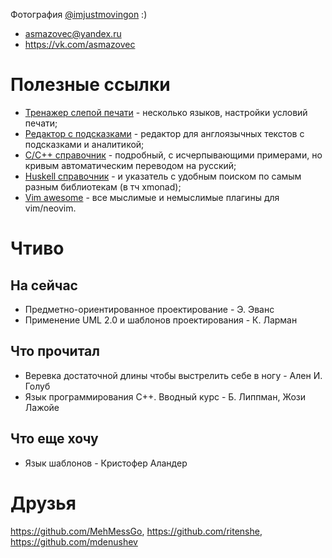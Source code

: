 Фотография [@imjustmovingon](https://vk.com/imjustmovingon) :)

- asmazovec@yandex.ru
- https://vk.com/asmazovec

# Полезные ссылки

- [Тренажер слепой печати](https://www.keybr.com/) - несколько языков, настройки условий печати;
- [Редактор с подсказками](https://app.linguix.com/documents/my) - редактор для англоязычных текстов с подсказками и аналитикой;
- [C/С++ справочник](https://ru.cppreference.com/w/) - подробный, с исчерпывающими примерами, но кривым автоматическим переводом на русский;
- [Huskell справочник](http://hackage.haskell.org/) - и указатель с удобным поиском по самым разным библиотекам (в тч xmonad);
- [Vim awesome](https://vimawesome.com/) - все мыслимые и немыслимые плагины для vim/neovim.


# Чтиво

## На сейчас

- Предметно-ориентированное проектирование - Э. Эванс
- Применение UML 2.0 и шаблонов проектирования - К. Ларман

## Что прочитал

- Веревка достаточной длины чтобы выстрелить себе в ногу - Ален И. Голуб
- Язык программирования С++. Вводный курс - Б. Липпман, Жози Лажойе

## Что еще хочу

- Язык шаблонов - Кристофер Аландер


# Друзья

https://github.com/MehMessGo, https://github.com/ritenshe, https://github.com/mdenushev
